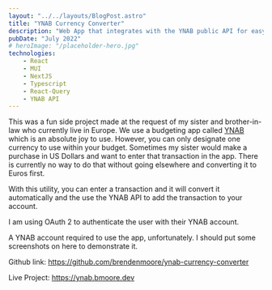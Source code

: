 ```yaml
---
layout: "../../layouts/BlogPost.astro"
title: "YNAB Currency Converter"
description: "Web App that integrates with the YNAB public API for easy currency conversion"
pubDate: "July 2022"
# heroImage: "/placeholder-hero.jpg"
technologies: 
    - React
    - MUI
    - NextJS
    - Typescript
    - React-Query
    - YNAB API
---
```


This was a fun side project made at the request of my sister and brother-in-law who currently live in Europe. We use a budgeting app called [YNAB](https://youneedabudget.com) which is an absolute joy to use. However, you can only designate one currency to use within your budget. Sometimes my sister would make a purchase in US Dollars and want to enter that transaction in the app. There is currently no way to do that without going elsewhere and converting it to Euros first.

With this utility, you can enter a transaction and it will convert it automatically and the use the YNAB API to add the transaction to your account.

I am using OAuth 2 to authenticate the user with their YNAB account.

A YNAB account required to use the app, unfortunately. I should put some screenshots on here to demonstrate it.

Github link: https://github.com/brendenmoore/ynab-currency-converter

Live Project: https://ynab.bmoore.dev